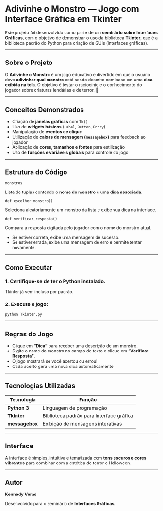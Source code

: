 # Adivinhe o Monstro — Jogo com Interface Gráfica em Tkinter

Este projeto foi desenvolvido como parte de um **seminário sobre Interfaces Gráficas**, com o objetivo de demonstrar o uso da biblioteca **Tkinter**, que é a biblioteca padrão do Python para criação de GUIs (interfaces gráficas).

---

## Sobre o Projeto

O **Adivinhe o Monstro** é um jogo educativo e divertido em que o usuário deve **adivinhar qual monstro** está sendo descrito com base em uma **dica exibida na tela**.
O objetivo é testar o raciocínio e o conhecimento do jogador sobre criaturas lendárias e de terror. 👻

---

## Conceitos Demonstrados

* Criação de **janelas gráficas** com `Tk()`
* Uso de **widgets básicos** (`Label`, `Button`, `Entry`)
* Manipulação de **eventos de clique**
* Utilização de **caixas de mensagem (`messagebox`)** para feedback ao jogador
* Aplicação de **cores, tamanhos e fontes** para estilização
* Uso de **funções e variáveis globais** para controle do jogo

---

## Estrutura do Código

`monstros`

Lista de tuplas contendo o **nome do monstro** e uma **dica associada**.

`def escolher_monstro()`

Seleciona aleatoriamente um monstro da lista e exibe sua dica na interface.

`def verificar_resposta()`

Compara a resposta digitada pelo jogador com o nome do monstro atual.

* Se estiver correta, exibe uma mensagem de sucesso.
* Se estiver errada, exibe uma mensagem de erro e permite tentar novamente.

---

## Como Executar

### 1. Certifique-se de ter o Python instalado.

Tkinter já vem incluso por padrão.

### 2. Execute o jogo:

```bash
python Tkinter.py
```

---

## Regras do Jogo

* Clique em **“Dica”** para receber uma descrição de um monstro.
* Digite o nome do monstro no campo de texto e clique em **“Verificar Resposta”**.
* O jogo mostrará se você acertou ou errou!
* Cada acerto gera uma nova dica automaticamente.

---

## Tecnologias Utilizadas

| Tecnologia     | Função                                   |
| -------------- | ---------------------------------------- |
| **Python 3**   | Linguagem de programação                 |
| **Tkinter**    | Biblioteca padrão para interface gráfica |
| **messagebox** | Exibição de mensagens interativas        |

---

## Interface

A interface é simples, intuitiva e tematizada com **tons escuros e cores vibrantes** para combinar com a estética de terror e Halloween.

---

## Autor

**Kennedy Veras**

Desenvolvido para o seminário de **Interfaces Gráficas**.

